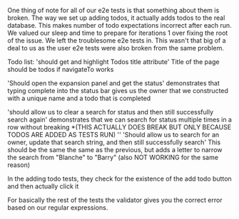 One thing of note for all of our e2e tests is that something about them is broken. The way we set up adding todos, it
actually adds todos to the real database. This makes number of todo expectations incorrect after each run.
We valued our sleep and time to prepare for iterations 1 over fixing the root of the issue. We left the troublesome
e2e tests in. This wasn't that big of a deal to us as the user e2e tests were also broken from the same problem.

Todo list:
'should get and highlight Todos title attribute' Title of the page should be todos if navigateTo works

'Should open the expansion panel and get the status' demonstrates that typing complete into the status bar gives us the owner that we constructed with a unique name and a todo that is completed

'should allow us to clear a search for status and then still successfully search again' demonstrates that we can search for status multiple times in a row without breaking
*(THIS ACTUALLY DOES BREAK BUT ONLY BECAUSE TODOS ARE ADDED AS TESTS RUN)
''
'Should allow us to search for an owner, update that search string, and then still successfully search'
This should be the same the same as the previous, but adds a letter to narrow the search from "Blanche" to "Barry" (also NOT WORKING for the same reason)


In the adding todo tests, they check for the existence of the add todo button and then actually click it
 
For basically the rest of the tests the validator gives you the correct error based on our regular expressions.
